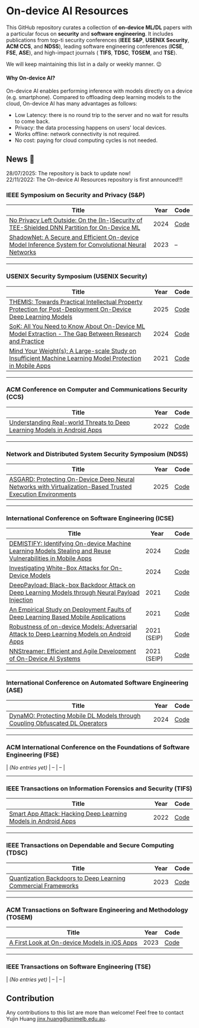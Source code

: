 # On-device AI Resources
This GitHub repository curates a collection of **on-device ML/DL** papers with a particular focus on **security** and **software engineering**. It includes publications from top-ti security conferences (**IEEE S&P**, **USENIX Security**, **ACM CCS**, and **NDSS**), leading software engineering conferences (**ICSE**, **FSE**, **ASE**), and high-impact journals ( **TIFS**, **TDSC**, **TOSEM**, and **TSE**).

We will keep maintaining this list in a daily or weekly manner. :wink:


#### Why On-device AI?
On-device AI enables performing inference with models directly on a device (e.g. smartphone). Compared to offloading deep learning models to the cloud, On-device AI has many advantages as follows:
- Low Latency: there is no round trip to the server and no wait for results to come back.
- Privacy: the data processing happens on users' local devices.
- Works offline: network connectivity is not required.
- No cost: paying for cloud computing cycles is not needed.

## News :mega:
28/07/2025: The repository is back to update now!\
22/11/2022: The On-device AI Resources repository is first announced!!!

### IEEE Symposium on Security and Privacy (S&P)

| Title | Year | Code |
|-------|------|------|
| [No Privacy Left Outside: On the (In-)Security of TEE-Shielded DNN Partition for On-Device ML](https://arxiv.org/pdf/2310.07152) | 2024 | [Code](https://github.com/ziqi-zhang/TEESlice-artifact) |
| [ShadowNet: A Secure and Efficient On-device Model Inference System for Convolutional Neural Networks](https://arxiv.org/pdf/2011.05905.pdf) | 2023 | – |

---

### USENIX Security Symposium (USENIX Security)

| Title | Year | Code |
|-------|------|------|
| [THEMIS: Towards Practical Intellectual Property Protection for Post-Deployment On-Device Deep Learning Models](https://arxiv.org/pdf/2503.23748) | 2025 | [Code](https://github.com/Jinxhy/THEMIS) |
| [SoK: All You Need to Know About On-Device ML Model Extraction - The Gap Between Research and Practice](https://www.usenix.org/conference/usenixsecurity24/presentation/nayan) | 2024 | [Code](https://github.com/sys-ris3/ML_Extraction_Sok) |
| [Mind Your Weight(s): A Large-scale Study on Insufficient Machine Learning Model Protection in Mobile Apps](https://www.usenix.org/system/files/sec21-sun-zhichuang.pdf) | 2021 | [Code](https://github.com/RiS3-Lab/ModelXRay) |

---

### ACM Conference on Computer and Communications Security (CCS)

| Title | Year | Code |
|-------|------|------|
| [Understanding Real-world Threats to Deep Learning Models in Android Apps](https://arxiv.org/pdf/2209.09577.pdf) | 2022 | [Code](https://github.com/Advdroid/advdroid-pro) |

---

### Network and Distributed System Security Symposium (NDSS)

| Title | Year | Code |
|-------|------|------|
| [ASGARD: Protecting On-Device Deep Neural Networks with Virtualization-Based Trusted Execution Environments](https://www.ndss-symposium.org/wp-content/uploads/2025-449-paper.pdf) | 2025 | [Code](https://github.com/yonsei-sslab/asgard) |

---

### International Conference on Software Engineering (ICSE)

| Title | Year | Code |
|-------|------|------|
| [DEMISTIFY: Identifying On-device Machine Learning Models Stealing and Reuse Vulnerabilities in Mobile Apps](https://bruceqczhao.github.io/assets/icse24/ICSE24b.pdf) | 2024 | [Code](https://github.com/MGYN/DeMistify) |
| [Investigating White-Box Attacks for On-Device Models](https://arxiv.org/pdf/2402.05493) | 2024 | [Code](https://github.com/zhoumingyi/REOM) |
| [DeepPayload: Black-box Backdoor Attack on Deep Learning Models through Neural Payload Injection](https://arxiv.org/pdf/2101.06896.pdf) | 2021 | [Code](https://github.com/yuanchun-li/DeepPayload) |
| [An Empirical Study on Deployment Faults of Deep Learning Based Mobile Applications](https://arxiv.org/pdf/2101.04930.pdf) | 2021 | [Code](https://github.com/chenzhenpeng18/icse2021) |
| [Robustness of on-device Models: Adversarial Attack to Deep Learning Models on Android Apps](https://arxiv.org/pdf/2101.04401.pdf) | 2021 (SEIP) | [Code](https://github.com/Jinxhy/AppAIsecurity) |
| [NNStreamer: Efficient and Agile Development of On-Device AI Systems](https://arxiv.org/pdf/2101.06371.pdf) | 2021 (SEIP) | [Code](https://github.com/nnstreamer/nnstreamer) |

---

### International Conference on Automated Software Engineering (ASE)

| Title | Year | Code |
|-------|------|------|
| [DynaMO: Protecting Mobile DL Models through Coupling Obfuscated DL Operators](https://arxiv.org/pdf/2410.15033) | 2024 | [Code](https://github.com/zhoumingyi/DynaMO) |

---

### ACM International Conference on the Foundations of Software Engineering (FSE)

| *(No entries yet)* | – | – |

---

### IEEE Transactions on Information Forensics and Security (TIFS)

| Title | Year | Code |
|-------|------|------|
| [Smart App Attack: Hacking Deep Learning Models in Android Apps](https://arxiv.org/pdf/2204.11075.pdf) | 2022 | [Code](https://github.com/Jinxhy/SmartAppAttack) |

---

### IEEE Transactions on Dependable and Secure Computing (TDSC)

| Title | Year | Code |
|-------|------|------|
| [Quantization Backdoors to Deep Learning Commercial Frameworks](https://arxiv.org/pdf/2108.09187) | 2023 | [Code](https://github.com/quantization-backdoor/quantization-backdoor) |

---

### ACM Transactions on Software Engineering and Methodology (TOSEM)

| Title | Year | Code |
|-------|------|------|
| [A First Look at On-device Models in iOS Apps](https://dl.acm.org/doi/pdf/10.1145/3617177) | 2023 | [Code](https://github.com/huhanGitHub/iOS-App-database) |

---

### IEEE Transactions on Software Engineering (TSE)
| *(No entries yet)* | – | – |

  
## Contribution
Any contributions to this list are more than welcome! Feel free to contact Yujin Huang <jinx.huang@unimelb.edu.au>.
